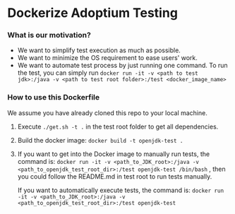 # Dockerize Adoptium Testing

### What is our motivation?

* We want to simplify test execution as much as possible.
* We want to minimize the OS requirement to ease users' work.
* We want to automate test process by just running one command. To run the test,
you can simply run `docker run -it -v <path to test jdk>:/java -v <path to test root folder>:/test <docker_image_name>`

### How to use this Dockerfile

We assume you have already cloned this repo to your local machine.

1. Execute `./get.sh -t .` in the test root folder to get all dependencies.
2. Build the docker image: `docker build -t openjdk-test .`
3. If you want to get into the Docker image to manually run tests, the command is: 
   `docker run -it -v <path_to_JDK_root>:/java -v <path_to_openjdk_test_root_dir>:/test openjdk-test /bin/bash` , then you could follow the README.md in test root to run tests manually.

   If you want to automatically execute tests, the command is:
   `docker run -it -v <path_to_JDK_root>:/java -v <path_to_openjdk_test_root_dir>:/test openjdk-test`